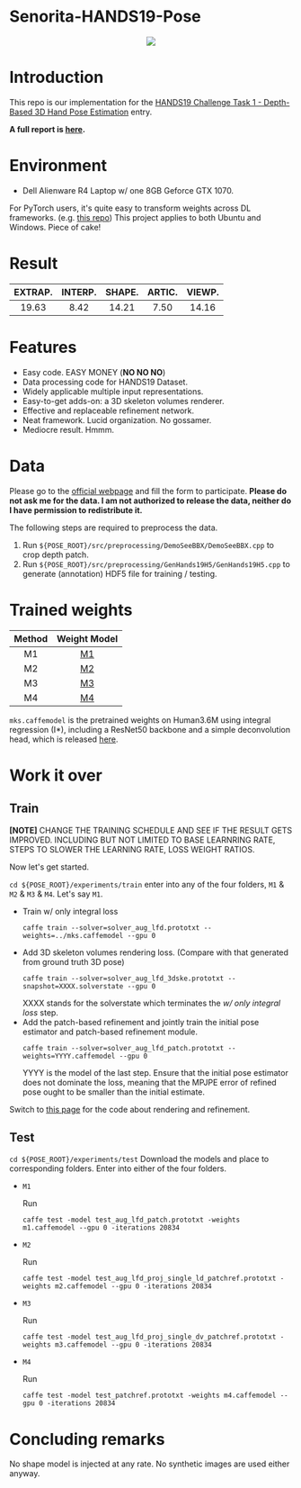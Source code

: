 # Senorita-HANDS19-Pose
<p align="center">
<img src="http://www.qingfuwan.com/uploads/1/1/5/6/115646345/pipeline.png" > 
</p>


# Introduction

This repo is our implementation for the [HANDS19 Challenge Task 1 - Depth-Based 3D Hand Pose Estimation](https://competitions.codalab.org/competitions/20913#learn_the_details) entry. 

**A full report is [here](https://github.com/strawberryfg/Senorita-HANDS19-Pose/blob/master/report.pdf).**


# Environment
- Dell Alienware R4 Laptop w/ one 8GB Geforce GTX 1070.

For PyTorch users, it's quite easy to transform weights across DL frameworks. (e.g. [this repo](https://github.com/xxradon/PytorchToCaffe)) This project applies to both Ubuntu and Windows. Piece of cake!


# Result
| EXTRAP. | INTERP. | SHAPE. | ARTIC. | VIEWP. |
|:-:|:-:|:-:|:-:|:-:|
| 19.63 | 8.42 | 14.21 | 7.50 | 14.16 |

# Features

* Easy code. EASY MONEY (**NO NO NO**)
* Data processing code for HANDS19 Dataset.
* Widely applicable multiple input representations.
* Easy-to-get adds-on: a 3D skeleton volumes renderer.
* Effective and replaceable refinement network.
* Neat framework. Lucid organization. No gossamer.
* Mediocre result. Hmmm.

# Data
Please go to the [official webpage](https://sites.google.com/view/hands2019/challenge) and fill the form to participate. **Please do not ask me for the data. I am not authorized to release the data, neither do I have permission to redistribute it.**

The following steps are required to preprocess the data.
1. Run ```${POSE_ROOT}/src/preprocessing/DemoSeeBBX/DemoSeeBBX.cpp``` to crop depth patch.
2. Run ```${POSE_ROOT}/src/preprocessing/GenHands19H5/GenHands19H5.cpp``` to generate (annotation) HDF5 file for training / testing.

# Trained weights
| Method | Weight Model  |
|:-:|:-:|
| M1     | [M1](https://drive.google.com/file/d/1jH50yED6Jr6uAAlomvn5AGdaDaHGoLhD/view?usp=sharing) |
| M2     | [M2](https://drive.google.com/file/d/1lPXogZKChtGbpjEQQLDYf3493XKyng1V/view?usp=sharing) |
| M3     | [M3](https://drive.google.com/file/d/1ddOyxxqLffyjzeYkm1c9heu4wl_zAEh4/view?usp=sharing) |
| M4     | [M4](https://drive.google.com/file/d/1A9i4bIH53C90EXHIiV5iTOIZdT1VbLoo/view?usp=sharing) |

```mks.caffemodel``` is the pretrained weights on Human3.6M using integral regression (I*), including a ResNet50 backbone and a simple deconvolution head, which is released [here](https://drive.google.com/file/d/1NeOA3HWPHftAF9GGFXsXetH3gcHWt_rH/view?usp=sharing).

# Work it over
## Train
**[NOTE]** CHANGE THE TRAINING SCHEDULE AND SEE IF THE RESULT GETS IMPROVED. INCLUDING BUT NOT LIMITED TO BASE LEARNRING RATE, STEPS TO SLOWER THE LEARNING RATE, LOSS WEIGHT RATIOS.

Now let's get started.

```cd ${POSE_ROOT}/experiments/train``` enter into any of the four folders, ```M1``` & ```M2``` & ```M3``` & ```M4```. Let's say ```M1```.
- Train w/ only integral loss 
  ```
  caffe train --solver=solver_aug_lfd.prototxt --weights=../mks.caffemodel --gpu 0
  ```
- Add 3D skeleton volumes rendering loss. (Compare with that generated from ground truth 3D pose)
  ```
  caffe train --solver=solver_aug_lfd_3dske.prototxt --snapshot=XXXX.solverstate --gpu 0
  ```
  XXXX stands for the solverstate which terminates the *w/ only integral loss* step.
- Add the patch-based refinement and jointly train the initial pose estimator and patch-based refinement module.
  ```
  caffe train --solver=solver_aug_lfd_patch.prototxt --weights=YYYY.caffemodel --gpu 0
  ```
  YYYY is the model of the last step. Ensure that the initial pose estimator does not dominate the loss, meaning that the MPJPE error of refined pose ought to be smaller than the initial estimate.
  
Switch to [this page](https://github.com/strawberryfg/Senorita-HANDS19-Pose/tree/master/src/network_layers) for the code about rendering and refinement.

## Test

```cd ${POSE_ROOT}/experiments/test``` Download the models and place to corresponding folders. Enter into either of the four folders.


- ```M1```

  Run
  
  ```
  caffe test -model test_aug_lfd_patch.prototxt -weights m1.caffemodel --gpu 0 -iterations 20834
  ```  
- ```M2```

  Run 
  
  ```
  caffe test -model test_aug_lfd_proj_single_ld_patchref.prototxt -weights m2.caffemodel --gpu 0 -iterations 20834
  ```
  
- ```M3```

  Run 
  
  ```
  caffe test -model test_aug_lfd_proj_single_dv_patchref.prototxt -weights m3.caffemodel --gpu 0 -iterations 20834
  ```
  
- ```M4```

  Run 
  
  ```
  caffe test -model test_patchref.prototxt -weights m4.caffemodel --gpu 0 -iterations 20834
  ```

  

# Concluding remarks
No shape model is injected at any rate. No synthetic images are used either anyway.
